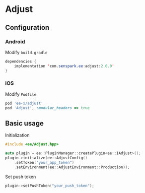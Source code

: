 # Adjust
## Configuration
### Android
Modify `build.gradle`
```java
dependencies {
    implementation 'com.senspark.ee:adjust:2.0.0'
}
```

### iOS
Modify `Podfile`
```ruby
pod 'ee-x/adjust'
pod 'Adjust', :modular_headers => true
```

## Basic usage
Initialization
```cpp
#include <ee/Adjust.hpp>

auto plugin = ee::PluginManager::createPlugin<ee::IAdjust>();
plugin->initialize(ee::AdjustConfig()
    .setToken("your_app_token")
    .setEnvironment(ee::AdjustEnvironment::Production));
```

Set push token
```cpp
plugin->setPushToken("your_push_token");
```